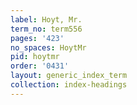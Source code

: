 ```yaml
---
label: Hoyt, Mr.
term_no: term556
pages: '423'
no_spaces: HoytMr
pid: hoytmr
order: '0431'
layout: generic_index_term
collection: index-headings
---
```

